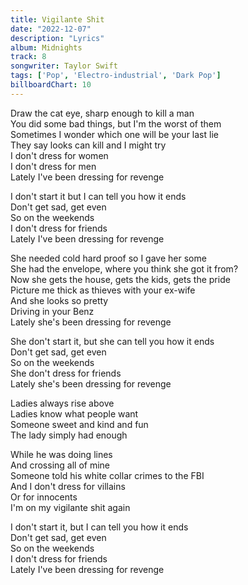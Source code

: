 ```yaml
---
title: Vigilante Shit
date: "2022-12-07"
description: "Lyrics"
album: Midnights
track: 8
songwriter: Taylor Swift
tags: ['Pop', 'Electro-industrial', 'Dark Pop']
billboardChart: 10
---
```

<p className="verse-one">
Draw the cat eye, sharp enough to kill a man <br />
You did some bad things, but I'm the worst of them <br />
Sometimes I wonder which one will be your last lie <br />
They say looks can kill and I might try <br />
I don't dress for women <br />
I don't dress for men <br />
Lately I've been dressing for revenge <br />
</p>
<p className="chorus">
I don't start it but I can tell you how it ends <br />
Don't get sad, get even <br />
So on the weekends <br />
I don't dress for friends <br />
Lately I've been dressing for revenge <br />
</p>
<p className="verse-two">
She needed cold hard proof so I gave her some <br />
She had the envelope, where you think she got it from? <br />
Now she gets the house, gets the kids, gets the pride <br />
Picture me thick as thieves with your ex-wife <br />
And she looks so pretty <br />
Driving in your Benz <br />
Lately she's been dressing for revenge <br />
</p>
<p className="chorus">
She don't start it, but she can tell you how it ends <br />
Don't get sad, get even <br />
So on the weekends <br />
She don't dress for friends <br />
Lately she's been dressing for revenge <br />
</p>
<p className="bridge">
Ladies always rise above <br />
Ladies know what people want <br />
Someone sweet and kind and fun <br />
The lady simply had enough <br />
</p>
<p className="verse-three">
While he was doing lines <br />
And crossing all of mine <br />
Someone told his white collar crimes to the FBI <br />
And I don't dress for villains <br />
Or for innocents <br />
I'm on my vigilante shit again <br />
</p>
<p className="chorus">
I don't start it, but I can tell you how it ends <br />
Don't get sad, get even <br />
So on the weekends <br />
I don't dress for friends <br />
Lately I've been dressing for revenge <br />
</p>